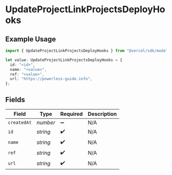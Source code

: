 # UpdateProjectLinkProjectsDeployHooks

## Example Usage

```typescript
import { UpdateProjectLinkProjectsDeployHooks } from "@vercel/sdk/models/operations/updateproject.js";

let value: UpdateProjectLinkProjectsDeployHooks = {
  id: "<id>",
  name: "<value>",
  ref: "<value>",
  url: "https://powerless-guide.info",
};
```

## Fields

| Field              | Type               | Required           | Description        |
| ------------------ | ------------------ | ------------------ | ------------------ |
| `createdAt`        | *number*           | :heavy_minus_sign: | N/A                |
| `id`               | *string*           | :heavy_check_mark: | N/A                |
| `name`             | *string*           | :heavy_check_mark: | N/A                |
| `ref`              | *string*           | :heavy_check_mark: | N/A                |
| `url`              | *string*           | :heavy_check_mark: | N/A                |